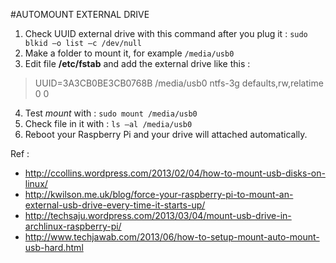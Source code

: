 #AUTOMOUNT EXTERNAL DRIVE
1. Check UUID external drive with this command after you plug it  : `sudo blkid –o list –c /dev/null`
2. Make a folder to mount it, for example `/media/usb0`
3. Edit file **/etc/fstab** and add the external drive like this :

 > UUID=3A3CB0BE3CB0768B   /media/usb0     ntfs-3g    defaults,rw,relatime      0       0

4. Test *mount* with : `sudo mount /media/usb0`
5. Check file in it with : `ls –al /media/usb0`
6. Reboot your Raspberry Pi and your drive will attached automatically.

Ref :
 - http://ccollins.wordpress.com/2013/02/04/how-to-mount-usb-disks-on-linux/
 - http://kwilson.me.uk/blog/force-your-raspberry-pi-to-mount-an-external-usb-drive-every-time-it-starts-up/
 - http://techsaju.wordpress.com/2013/03/04/mount-usb-drive-in-archlinux-raspberry-pi/
 - http://www.techjawab.com/2013/06/how-to-setup-mount-auto-mount-usb-hard.html
